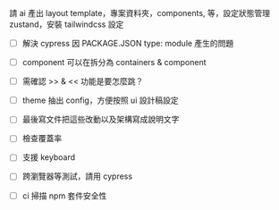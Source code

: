 請 ai 產出 layout template，專案資料夾，components, 等，設定狀態管理 zustand，安裝 tailwindcss 設定

- [ ] 解決 cypress 因 PACKAGE.JSON type: module 產生的問題

- [ ] component 可以在拆分為 containers & component

- [ ] 需確認 >> & << 功能是要怎麼跳？

- [ ] theme 抽出 config，方便按照 ui 設計稿設定

- [ ] 最後寫文件把這些改動以及架構寫成說明文字

- [ ] 檢查覆蓋率

- [ ] 支援 keyboard

- [ ] 跨瀏覽器等測試，請用 cypress

- [ ] ci 掃描 npm 套件安全性
